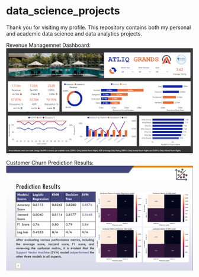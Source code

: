 # data_science_projects
Thank you for visiting my profile. This repository contains both my personal and academic data science and data analytics projects.

Revenue Managemnet Dashboard:
![Revenue Management Dashboard](https://github.com/Madhavananalyst/Applied-Data-Science-Capstone-project/raw/main/Revenue%20Managemnent%20Dashboard.png)

Customer Churn Prediction Results:
![Churn Prediction Results](https://github.com/Madhavananalyst/Applied-Data-Science-Capstone-project/blob/main/Customer%20Churn%20Prediction%20Results.png)


